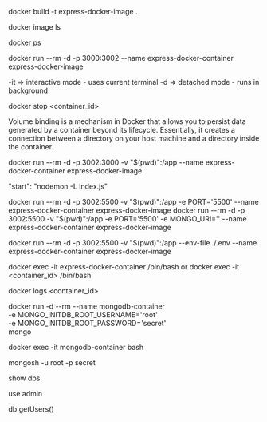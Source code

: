 <!-- to build image -->

docker build -t express-docker-image .

<!-- to list -->

docker image ls

<!-- to get the list of running container -->

docker ps

<!--  now image will be converted to container and run-->

docker run --rm -d -p 3000:3002 --name express-docker-container express-docker-image

-it => interactive mode - uses current terminal
-d => detached mode - runs in background

<!-- to stop a container -->

docker stop <container_id>

<!-- Volume binding in docker -->

Volume binding is a mechanism in Docker that allows you to persist data generated by a container beyond its lifecycle. Essentially, it creates a connection between a directory on your host machine and a directory inside the container.

<!-- volume binding command -->

docker run --rm -d -p 3002:3000 -v "$(pwd)":/app --name express-docker-container express-docker-image

<!-- if nodemon is not listening -->

"start": "nodemon -L index.js"

<!-- for getting enviornment variables -->

docker run --rm -d -p 3002:5500 -v "$(pwd)":/app -e PORT='5500' --name express-docker-container express-docker-image
docker run --rm -d -p 3002:5500 -v "$(pwd)":/app -e PORT='5500' -e MONGO_URI='' --name express-docker-container express-docker-image

<!-- for giving whole env file -->

docker run --rm -d -p 3002:5500 -v "$(pwd)":/app --env-file ./.env --name express-docker-container express-docker-image

<!-- to go inside container -->

docker exec -it express-docker-container /bin/bash
or
docker exec -it <container_id> /bin/bash

<!-- to view the logs inside the container -->

docker logs <container_id>

<!-- ----------------- while connecting to mongodb ---------------------- -->

docker run -d --rm --name mongodb-container \
-e MONGO_INITDB_ROOT_USERNAME='root' \
-e MONGO_INITDB_ROOT_PASSWORD='secret' \
mongo

<!-- go inside mongodb container -->

docker exec -it mongodb-container bash

<!-- sign in to mongo -->

mongosh -u root -p secret

<!--  to list all databses -->

show dbs

<!-- switch to admin user -->

use admin

<!-- to get the users -->

db.getUsers()
